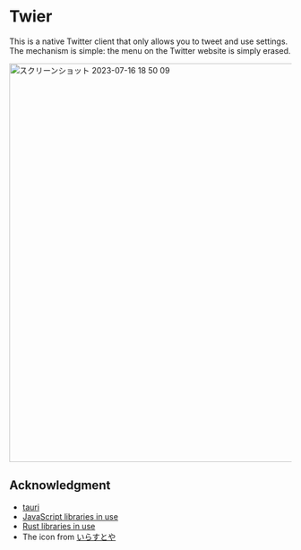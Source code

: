 # Twier
This is a native Twitter client that only allows you to tweet and use settings.  
The mechanism is simple: the menu on the Twitter website is simply erased.
<p>
  <img width="712" alt="スクリーンショット 2023-07-16 18 50 09" src="https://github.com/tasuren/twier/assets/45121209/1468093d-b773-4b25-ac75-7d8c19dc5dc9">
</p>

## Acknowledgment
- [tauri](https://tauri.app)
- [JavaScript libraries in use](https://github.com/tasuren/twier/tree/main/licenses/js.json)
- [Rust libraries in use](https://github.com/tasuren/twier/tree/main/licenses/rust.csv)
- The icon from [いらすとや](https://www.irasutoya.com)
